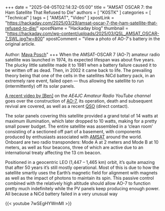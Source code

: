 +++
date = "2025-04-05T02:14:32-05:00"
title = "AMSAT OSCAR 7: the Ham Satellite That Refused to Die"
authors = [ "K0STK" ]
categories = [ "Technical" ]
tags = [ "AMSAT", "Video" ]
xpostLink = "https://hackaday.com/2025/03/29/amsat-oscar-7-the-ham-satellite-that-refused-to-die/"
xpostName = "Hackaday blog"
thumbnail = "https://hackaday.com/wp-content/uploads/2025/03/QSL_AMSAT_OSCAR-7_SWL.jpg?w=800"
xpostComment = "View a photo of AO-7's battery in the original article.<br><br>Author: [Maya Posch](https://hackaday.com/author/mayaposch/)"
+++
When the AMSAT-OSCAR 7 (AO-7) amateur radio satellite was launched in
1974, its expected lifespan was about five years. The plucky little
satellite made it to 1981 when a battery failure caused it to be written
off as dead. Then, in 2002 it came back to life. The prevailing theory
being that one of the cells in the satellites NiCd battery pack, in an
extremely rare event, failed open — thus allowing the satellite to run
(intermittently) off its solar panels.
<!--more-->

[A recent video by \[Ben\]][video] on the *AE4JC Amateur Radio YouTube
channel* goes over the construction of [AO-7][ao-7], its operation, death
and subsequent revival are covered, as well as a recent [QSO][qso]
(direct contact). 

The solar panels covering this satellite provided a grand total of 14
watts at maximum illumination, which later dropped to 10 watts, making
for a pretty small power budget. The entire satellite was assembled in a
‘clean room’ consisting of a sectioned off part of a basement, with
components produced by enthusiasts associated with [AMSAT][amsat] around
the world. Onboard are two radio transponders: Mode A at 2 meters and
Mode B at 10 meters, as well as four beacons, three of which are active
due to an international treaty affecting the 13 cm beacon.

Positioned in a geocentric LEO (1,447 – 1,465 km) orbit, it’s quite
amazing that after 50 years it’s still mostly operational. Most of
this is due to how the satellite smartly uses the Earth’s magnetic
field for alignment with magnets as well as the impact of photons to
maintain its spin. This passive control combined with the relatively
high altitude should allow AO-7 to function pretty much indefinitely
while the PV panels keep producing enough power. All because a NiCd
battery failed in a very unusual way

{{< youtube 7wSEgHYWmMI >}}

[video]: https://www.youtube.com/watch?v=7wSEgHYWmMI
[ao-7]: https://en.wikipedia.org/wiki/AMSAT-OSCAR_7
[qso]: https://newhams.info/2021/10/08/radio-contact-qso-basics/
[amsat]: https://www.amsat.org/two-way-satellites/ao-7/

